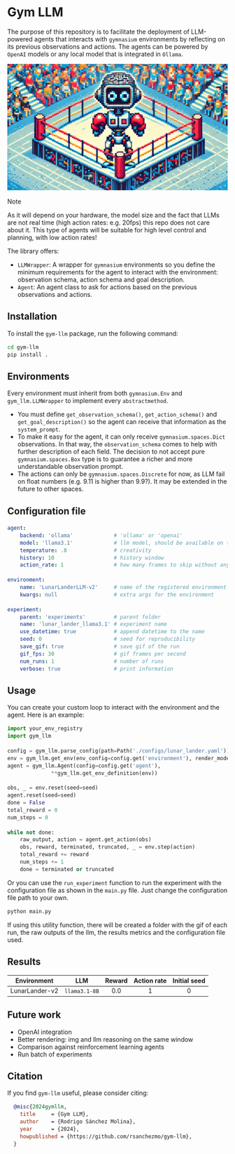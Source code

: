 # Gym LLM
The purpose of this repository is to facilitate the deployment of LLM-powered agents that interacts with `gymnasium` environments by reflecting on its previous observations and actions.
The agents can be powered by `OpenAI` models or any local model that is integrated in `Ollama`. 

![gym-llm](./doc/gym-llm.png)


> [!NOTE] 
> As it will depend on your hardware, the model size and the fact that LLMs are not real time (high action rates: e.g. 20fps) this repo does not care about it. This type of agents will be suitable for high level control and planning, with low action rates!

The library offers:
- `LLMWrapper`: A wrapper for `gymnasium` environments so you define the minimum requirements for the agent to interact with the environment: observation schema, action schema and goal description.
- `Agent`: An agent class to ask for actions based on the previous observations and actions.

## Installation
To install the `gym-llm` package, run the following command:
```bash
cd gym-llm
pip install .
```

## Environments
Every environment must inherit from both `gymnasium.Env` and `gym_llm.LLMWrapper` to implement every `abstractmethod`.

- You must define `get_observation_schema()`, `get_action_schema()` and `get_goal_description()` so the agent
can receive that information as the `system_prompt`.
- To make it easy for the agent, it can only receive `gymnasium.spaces.Dict` observations. In that way, the `observation_schema` comes to help with further description of each field. The decision to not accept 
pure `gymnasium.spaces.Box` type is to guarantee a richer and more understandable observation prompt. 
- The actions can only be `gymnasium.spaces.Discrete` for now, as LLM fail on float numbers (e.g. 9.11 is higher than 9.9?). It may be extended in the future to other spaces.

## Configuration file
```yaml
agent:
    backend: 'ollama'             # 'ollama' or 'openai'
    model: 'llama3.1'             # llm model, should be available on the backend
    temperature: .8               # creativity
    history: 10                   # history window
    action_rate: 1                # how many frames to skip without any action

environment:
    name: 'LunarLanderLLM-v2'     # name of the registered environment
    kwargs: null                  # extra args for the environment
  
experiment:
    parent: 'experiments'         # parent folder
    name: 'lunar_lander_llama3.1' # experiment name
    use_datetime: true            # append datetime to the name
    seed: 0                       # seed for reproducibility
    save_gif: true                # save gif of the run
    gif_fps: 30                   # gif frames per second
    num_runs: 1                   # number of runs
    verbose: true                 # print information  
```

## Usage
You can create your custom loop to interact with the environment and the agent. Here is an example:
```python
import your_env_registry
import gym_llm

config = gym_llm.parse_config(path=Path('./configs/lunar_lander.yaml'))
env = gym_llm.get_env(env_config=config.get('environment'), render_mode='human')
agent = gym_llm.Agent(config=config.get('agent'),
              **gym_llm.get_env_definition(env))

obs, _ = env.reset(seed=seed)
agent.reset(seed=seed)
done = False
total_reward = 0
num_steps = 0

while not done:
    raw_output, action = agent.get_action(obs)
    obs, reward, terminated, truncated, _ = env.step(action)
    total_reward += reward
    num_steps += 1
    done = terminated or truncated
```

Or you can use the `run_experiment` function to run the experiment with the configuration file as shown in the `main.py` file. Just change the configuration file path to your own.

```bash
python main.py
```
If using this utility function, there will be created a folder with the gif of each run, the raw outputs of the llm, the results metrics and the configuration file used.

## Results
| **Environment** |    **LLM**    | **Reward** | **Action rate** | **Initial seed** |
|:---------------:|:-------------:|:----------:|:---------------:|:----------------:|
| LunarLander-v2  | `llama3.1-8B` |    0.0     |        1        |        0         |


## Future work
- OpenAI integration
- Better rendering: img and llm reasoning on the same window
- Comparison against reinforcement learning agents
- Run batch of experiments

## Citation
If you find `gym-llm` useful, please consider citing:

```bibtex
  @misc{2024gymllm,
    title     = {Gym LLM},
    author    = {Rodrigo Sánchez Molina},
    year      = {2024},
    howpublished = {https://github.com/rsanchezmo/gym-llm},
  }
```